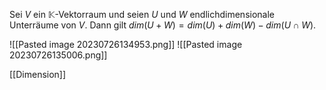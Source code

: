 Sei $V$ ein $\mathbb{K}$-Vektorraum und seien $U$ und $W$ endlichdimensionale Unterräume von $V$. Dann gilt $dim(U+W)=dim(U)+dim(W)-dim(U\cap W)$.

![[Pasted image 20230726134953.png]]
![[Pasted image 20230726135006.png]]


[[Dimension]]